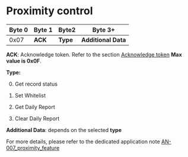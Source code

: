 # Proximity control

|  Byte 0 |  Byte 1  |  Byte2    |  Byte 3+             |
|---------|----------|-----------|----------------------|
|  0x07   |  **ACK** |  **Type** |  **Additional Data** |

 **ACK**: Acknowledge token. Refer to the section [Acknowledge token](../ack-token/readme.md) **Max value is 0x0F**.

**Type:**

0. Get record status

1. Set Whitelist

2. Get Daily Report

3. Clear Daily Report

 **Additional Data**: depends on the selected **type**

 For more details, please refer to the dedicated application note [AN-007_proximity_feature](../../../../documentation-library/abeeway-trackers-documentation#application-notes)
